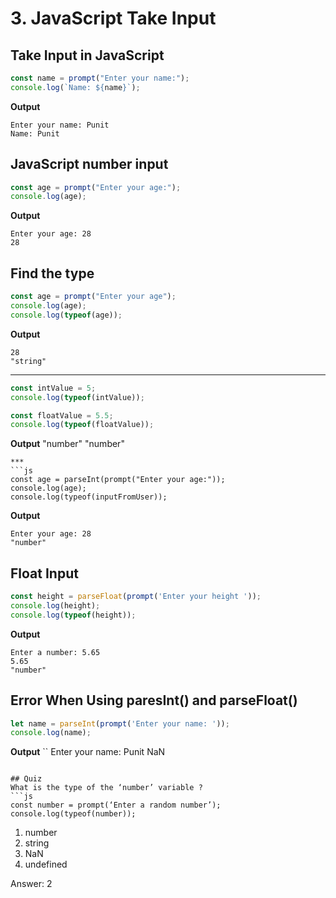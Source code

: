 # 3. JavaScript Take Input

## Take Input in JavaScript
```js
const name = prompt("Enter your name:");
console.log(`Name: ${name}`);
```

**Output**
```
Enter your name: Punit
Name: Punit
```
## JavaScript number input
```js
const age = prompt("Enter your age:");
console.log(age);
```
**Output**
```
Enter your age: 28
28
```
## Find the type
```js
const age = prompt("Enter your age");
console.log(age);
console.log(typeof(age));
```
**Output**
```
28
"string"
```
***
```js
const intValue = 5;
console.log(typeof(intValue));

const floatValue = 5.5;
console.log(typeof(floatValue));
```
**Output**
"number"
"number"
```
***
```js
const age = parseInt(prompt("Enter your age:"));
console.log(age);
console.log(typeof(inputFromUser));
```
**Output**
```
Enter your age: 28
"number"
```
## Float Input
```js
const height = parseFloat(prompt('Enter your height '));
console.log(height);
console.log(typeof(height));
```
**Output**
```
Enter a number: 5.65
5.65
"number"
```
## Error When Using paresInt() and parseFloat()
```js
let name = parseInt(prompt('Enter your name: '));
console.log(name);
```
**Output**
``
Enter your name: Punit
NaN
```

## Quiz
What is the type of the ‘number’ variable ?
```js
const number = prompt(‘Enter a random number’);
console.log(typeof(number));
```

1. number
2. string
3. NaN
4. undefined

Answer: 2



